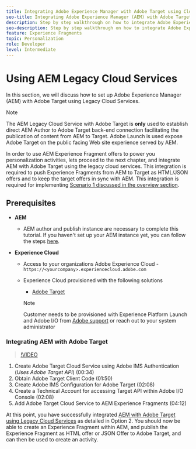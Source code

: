 ```yaml
---
title: Integrating Adobe Experience Manager with Adobe Target using Cloud Services
seo-title: Integrating Adobe Experience Manager (AEM) with Adobe Target using Legacy Cloud Services
description: Step by step walkthrough on how to integrate Adobe Experience Manager (AEM) with Adobe Target using AEM Cloud Service
seo-description: Step by step walkthrough on how to integrate Adobe Experience Manager (AEM) with Adobe Target using AEM Cloud Service
feature: Experience Fragments
topic: Personalization
role: Developer
level: Intermediate
---
```


# Using AEM Legacy Cloud Services

In this section, we will discuss how to set up Adobe Experience Manager (AEM) with Adobe Target using Legacy Cloud Services.

>[!NOTE]
>
> The AEM Legacy Cloud Service with Adobe Target is **only** used to establish direct AEM Author to Adobe Target back-end connection facilitating the publication of content from AEM to Target. Adobe Launch is used expose Adobe Target on the public facing Web site experience served by AEM.

In order to use AEM Experience Fragment offers to power you personalization activities, lets proceed to the next chapter, and integrate AEM with Adobe Target using the legacy cloud services. This integration is required to push Experience Fragments from AEM to Target as HTML/JSON offers and to keep the target offers in sync with AEM. This integration is required for implementing [Scenario 1 discussed in the overview section](./overview.md#personalization-using-aem-experience-fragment).

## Prerequisites

* **AEM**

  * AEM author and publish instance are necessary to complete this tutorial. If you haven't set up your AEM instance yet, you can follow the steps [here](./implementation.md#set-up-aem).

* **Experience Cloud**
  * Access to your organizations Adobe Experience Cloud - `https://<yourcompany>.experiencecloud.adobe.com`
  * Experience Cloud provisioned with the following solutions
    * [Adobe Target](https://experiencecloud.adobe.com)
  
    >[!NOTE]
    >
    > Customer needs to be provisioned with Experience Platform Launch and Adobe I/O from [Adobe support](https://helpx.adobe.com/contact/enterprise-support.ec.html) or reach out to your system administrator

### Integrating AEM with Adobe Target

>[!VIDEO](https://video.tv.adobe.com/v/28428?quality=12&learn=on)

1. Create Adobe Target Cloud Service using Adobe IMS Authentication (*Uses Adobe Target API*) (00:34)
2. Obtain Adobe Target Client Code (01:50)
3. Create Adobe IMS Configuration for Adobe Target (02:08)
4. Create a Technical Account for accessing Target API within Adobe I/O Console (02:08)
5. Add Adobe Target Cloud Service to AEM Experience Fragments (04:12)

At this point, you have successfully integrated [AEM with Adobe Target using Legacy Cloud Services](./using-aem-cloud-services.md#integrating-aem-target-options) as detailed in Option 2. You should now be able to create an Experience Fragment within AEM, and publish the Experience Fragment as HTML offer or JSON Offer to Adobe Target, and can then be used to create an activity.

